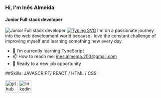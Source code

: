 ### Hi, I'm Inês Almeida
#### Junior Full stack developer
![Junior Full stack developer](https://arturssmirnovs.github.io/github-profile-readme-generator/images/banner.png)
[![Typing SVG](https://readme-typing-svg.demolab.com?font=Fira+Code&pause=1000&width=435&lines=Hi%2C+I'm+In%C3%AAs+Almeida;Junior+Full+stack+developer)](https://git.io/typing-svg)
I'm on a passionate journey into the web development world because I love the constant challenge of improving myself and learning something new every day.

- 🌱 I’m currently learning TypeScript 
- 📫 How to reach me: ines.almeida.203@gmail.com 
- 📌 Ready to a new job opportunity

##Skills: 
JAVASCRIPT/ REACT / HTML / CSS


[<img src='https://cdn.jsdelivr.net/npm/simple-icons@3.0.1/icons/github.svg' alt='github' height='40'>](https://github.com/InesAlmeida-91)  [<img src='https://cdn.jsdelivr.net/npm/simple-icons@3.0.1/icons/linkedin.svg' alt='linkedin' height='40'>](https://www.linkedin.com/in/inês-almeida-web-developer/)  
